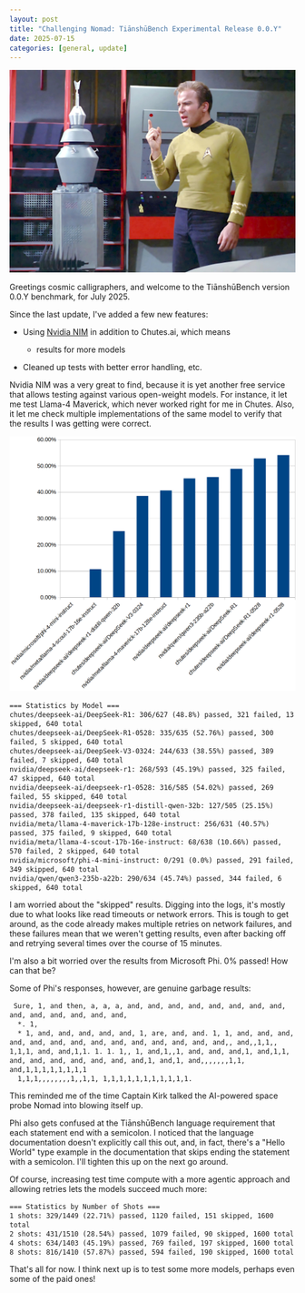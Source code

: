 ```yaml
---
layout: post
title: "Challenging Nomad: TiānshūBench Experimental Release 0.0.Y"
date: 2025-07-15
categories: [general, update]
---
```


<img src="/assets/images/Pictures/kirk-nomad_PhotoGrid1024.jpg" alt="Arguing With AI" width="600" height="auto">

Greetings cosmic calligraphers, and welcome to the TiānshūBench version
0.0.Y benchmark, for July 2025.


Since the last update, I\'ve added a few new features:

-   Using [Nvidia NIM](https://build.nvidia.com/models) in addition to
    Chutes.ai, which means

    -   results for more models

-   Cleaned up tests with better error handling, etc.


Nvidia NIM was a very great to find, because it is yet another free
service that allows testing against various open-weight models. For
instance, it let me test Llama-4 Maverick, which never worked right for
me in Chutes. Also, it let me check multiple implementations of the same
model to verify that the results I was getting were correct.

<img src="/assets/images/Pictures/chart00y.png" alt="Arguing With AI" width="600" height="auto">


``` 
=== Statistics by Model ===
chutes/deepseek-ai/DeepSeek-R1: 306/627 (48.8%) passed, 321 failed, 13 skipped, 640 total 
chutes/deepseek-ai/DeepSeek-R1-0528: 335/635 (52.76%) passed, 300 failed, 5 skipped, 640 total 
chutes/deepseek-ai/DeepSeek-V3-0324: 244/633 (38.55%) passed, 389 failed, 7 skipped, 640 total 
nvidia/deepseek-ai/deepseek-r1: 268/593 (45.19%) passed, 325 failed, 47 skipped, 640 total 
nvidia/deepseek-ai/deepseek-r1-0528: 316/585 (54.02%) passed, 269 failed, 55 skipped, 640 total 
nvidia/deepseek-ai/deepseek-r1-distill-qwen-32b: 127/505 (25.15%) passed, 378 failed, 135 skipped, 640 total 
nvidia/meta/llama-4-maverick-17b-128e-instruct: 256/631 (40.57%) passed, 375 failed, 9 skipped, 640 total 
nvidia/meta/llama-4-scout-17b-16e-instruct: 68/638 (10.66%) passed, 570 failed, 2 skipped, 640 total 
nvidia/microsoft/phi-4-mini-instruct: 0/291 (0.0%) passed, 291 failed, 349 skipped, 640 total 
nvidia/qwen/qwen3-235b-a22b: 290/634 (45.74%) passed, 344 failed, 6 skipped, 640 total 
```


I am worried about the "skipped" results. Digging into the logs, it\'s
mostly due to what looks like read timeouts or network errors. This is
tough to get around, as the code already makes multiple retries on
network failures, and these failures mean that we weren\'t getting
results, even after backing off and retrying several times over the
course of 15 minutes.


I\'m also a bit worried over the results from Microsoft Phi. 0% passed!
How can that be?


Some of Phi\'s responses, however, are genuine garbage results:

``` 
 Sure, 1, and then, a, a, a, and, and, and, and, and, and, and, and, and, and, and, and, and, and,
  *. 1,
  * 1, and, and, and, and, and, 1, are, and, and. 1, 1, and, and, and, and, and, and, and, and, and, and, and, and, and, and,, and,,1,1,, 1,1,1, and, and,1,1. 1. 1. 1,, 1, and,1,,1, and, and, and,1, and,1,1, and, and, and, and, and, and, and,1, and,1, and,,,,,,,1,1, and,1,1,1,1,1,1,1,1
  1,1,1,,,,,,,,1,,1,1, 1,1,1,1,1,1,1,1,1,1,1.
```

This reminded me of the time Captain Kirk talked the AI-powered space
probe Nomad into blowing itself up.

Phi also gets confused at the TiānshūBench language requirement that
each statement end with a semicolon. I noticed that the language
documentation doesn\'t explicitly call this out, and, in fact, there\'s
a "Hello World" type example in the documentation that skips ending the
statement with a semicolon. I\'ll tighten this up on the next go around.


Of course, increasing test time compute with a more agentic approach and
allowing retries lets the models succeed much more:


``` 
=== Statistics by Number of Shots ===
1 shots: 329/1449 (22.71%) passed, 1120 failed, 151 skipped, 1600 total 
2 shots: 431/1510 (28.54%) passed, 1079 failed, 90 skipped, 1600 total 
4 shots: 634/1403 (45.19%) passed, 769 failed, 197 skipped, 1600 total 
8 shots: 816/1410 (57.87%) passed, 594 failed, 190 skipped, 1600 total 
```


That\'s all for now. I think next up is to test some more models,
perhaps even some of the paid ones!
